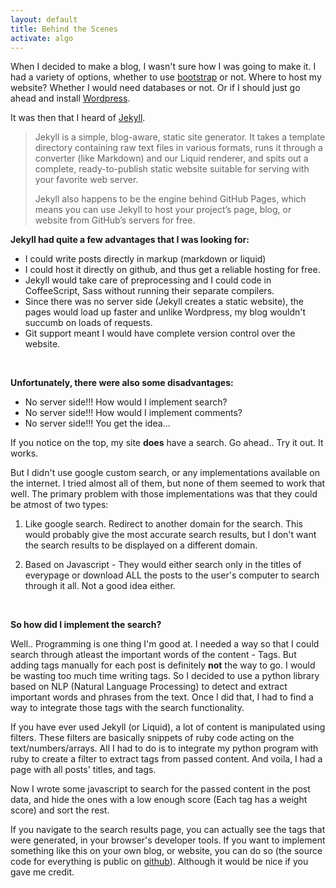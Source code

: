 ```yaml
---
layout: default
title: Behind the Scenes
activate: algo
---
```


When I decided to make a blog, I wasn't sure how I
was going to make it. I had a variety of options,
whether to use [bootstrap](http://getbootstrap.com) or not.
Where to host my website? Whether I would need databases
or not. Or if I should just go ahead and install
[Wordpress](http://wordpress.org).

It was then that I heard of [Jekyll](http://jekyllrb.com).

> Jekyll is a simple, blog-aware, static site
> generator. It takes a template directory containing
> raw text files in various formats, runs it through
> a converter (like Markdown) and our Liquid renderer,
> and spits out a complete, ready-to-publish static
> website suitable for serving with your favorite web
> server.
>
> Jekyll also happens to be the engine behind
> GitHub Pages, which means you can use Jekyll to
> host your project’s page, blog, or website from
> GitHub’s servers for free.

__Jekyll had quite a few advantages that I was looking for:__

* I could write posts directly in markup (markdown or liquid)
* I could host it directly on github, and thus get a reliable
hosting for free.
* Jekyll would take care of preprocessing and I could code
in CoffeeScript, Sass without running their separate compilers.
* Since there was no server side (Jekyll creates a static
website), the pages would load up faster and unlike Wordpress,
my blog wouldn't succumb on loads of requests.
* Git support meant I would have complete version control
over the website.

<br />

__Unfortunately, there were also some disadvantages:__

* No server side!!! How would I implement search?
* No server side!!! How would I implement comments?
* No server side!!! You get the idea...


If you notice on the top, my site __does__ have a search.
Go ahead.. Try it out. It works.

But I didn't use google custom search, or any implementations
available on the internet. I tried almost all of them, but
none of them seemed to work that well. The primary problem with
those implementations was that they could be atmost of two
types:

1. Like google search. Redirect to another domain for
the search. This would probably give the most accurate
search results, but I don't want the search results
to be displayed on a different domain.

2. Based on Javascript - They would either search only
in the titles of everypage or download ALL the posts to the
user's computer to search through it all. Not a good idea
either.

<br />

__So how did I implement the search?__

Well.. Programming is one thing I'm good at. I needed a
way so that I could search through atleast the important words
of the content - Tags. But adding tags manually for each post
is definitely __not__ the way to go. I would be wasting too
much time writing tags. So I decided to use a python library
based on NLP (Natural Language Processing) to detect and extract
important words and phrases from the text. Once I did that, I had
to find a way to integrate those tags with the search functionality.

If you have ever used Jekyll (or Liquid), a lot of content is
manipulated using filters. These filters are basically snippets
of ruby code acting on the text/numbers/arrays. All I had to do
is to integrate my python program with ruby to create a filter to
extract tags from passed content. And voila, I had a page with all
posts' titles, and tags.

Now I wrote some javascript to search for the passed content in the
post data, and hide the ones with a low enough score (Each tag has
a weight score) and sort the rest.

If you navigate to the search results page, you can actually see
the tags that were generated, in your browser's developer tools.
If you want to implement something like this on your own blog,
or website, you can do so (the source code for everything is public on
[github](http://github.com/pallavagarwal07)). Although it would be nice if you gave me credit.

<br />

